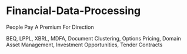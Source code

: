 # Financial-Data-Processing

People Pay A Premium For Direction

BEQ, LPPL, XBRL, MDFA, Document Clustering, Options Pricing, Domain Asset Management, Investment Opportunities, Tender Contracts
